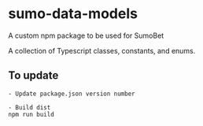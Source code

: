 # sumo-data-models

A custom npm package to be used for SumoBet

A collection of Typescript classes, constants, and enums.

## To update

```
- Update package.json version number

- Build dist
npm run build

```
